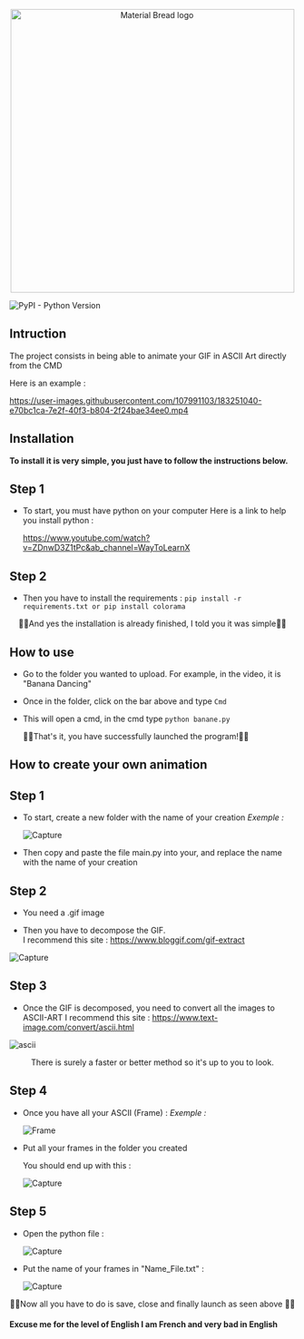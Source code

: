 <p align="center">
  <img width="500" src="https://user-images.githubusercontent.com/107991103/176902611-28aafaf4-bfa9-4ef2-9917-022ff5ce22c0.png" alt="Material Bread logo">
</p>

![PyPI - Python Version](https://img.shields.io/pypi/pyversions/p?style=plastic)


 



## Intruction
 
 The project consists in being able to animate your GIF in ASCII Art directly from the CMD
 
 Here is an example :

https://user-images.githubusercontent.com/107991103/183251040-e70bc1ca-7e2f-40f3-b804-2f24bae34ee0.mp4


## Installation 

**To install it is very simple, you just have to follow the instructions below.**

## Step 1

- To start, you must have python on your computer
	Here is a link to help you install python : 
	
	https://www.youtube.com/watch?v=ZDnwD3Z1tPc&ab_channel=WayToLearnX

## Step 2

- Then you have to install the requirements :
	 `pip install -r requirements.txt
	 or
	 pip install colorama`

<p align="center">🥳🥳And yes the installation is already finished, I told you it was simple🥳🥳</p>	

## How to use 
- Go to the folder you wanted to upload. For example, in the video, it is "Banana Dancing"

- Once in the folder, click on the bar above and type `Cmd`

- This will open a cmd, in the cmd type `python banane.py`

	🥳🥳That's it, you have successfully launched the program!🥳🥳

## How to create your own animation 

## Step 1 

- To start, create a new folder with the name of your creation 
	*Exemple :*
	
	![Capture](https://user-images.githubusercontent.com/107991103/183255221-462b782f-f1fc-4515-b869-fd9eed2ece08.PNG)

- Then copy and paste the file main.py into your, and replace the name with the name of your creation 

## Step 2

- You need a .gif image

- Then you have to decompose the GIF.  
	I recommend this site : https://www.bloggif.com/gif-extract

![Capture](https://user-images.githubusercontent.com/107991103/183254068-d2600f3d-f178-4e39-bc26-8288c88c57bf.PNG)

## Step 3

- Once the GIF is decomposed, you need to convert all the images to ASCII-ART
	I recommend this site : https://www.text-image.com/convert/ascii.html

![ascii](https://user-images.githubusercontent.com/107991103/183254195-04055b00-9e37-4379-ad77-622b48ba7f45.PNG)

<p align="center">There is surely a faster or better method so it's up to you to look.</p>

## Step 4

- Once you have all your ASCII (Frame) :
	*Exemple :*
	
	![Frame](https://user-images.githubusercontent.com/107991103/183255123-9020cfa8-c53c-4da6-8ca2-ea6f8dd48407.PNG)

- Put all your frames in the folder you created
	
	You should end up with this : 
	
	![Capture](https://user-images.githubusercontent.com/107991103/183255367-b58d8d89-82b2-4348-8f4e-bf4a90fcc782.PNG)

## Step 5

- Open the python file :

	![Capture](https://user-images.githubusercontent.com/107991103/183256408-72317b39-d822-4035-9991-3e210f4d83f8.PNG)

- Put the name of your frames in "Name_File.txt" :

	![Capture](https://user-images.githubusercontent.com/107991103/183256463-3998fb8d-6203-4caf-9513-1058033a46ec.PNG)
<p align="center">
  🥳🥳Now all you have to do is save, close and finally launch as seen above 🥳🥳
</p>

#### Excuse me for the level of English I am French and very bad in English 




